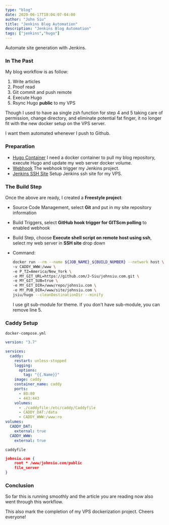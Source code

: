 ```yaml
---
type: "blog"
date: 2020-06-17T18:04:07-04:00
author: "John Siu"
title: "Jenkins Blog Automation"
description: "Jenkins Blog Automation"
tags: ["jenkins","hugo"]
---
```

Automate site generation with Jenkins.
<!--more-->

### In The Past

My blog workflow is as follow:

1. Write articles
2. Proof read
3. Git commit and push remote
4. Execute Hugo
5. Rsync Hugo **public** to my VPS

Though I used to have aa single zsh function for step 4 and 5 taking care of permission, change directory, and eliminate potential fat finger, it no longer fit with the new docker setup on the VPS server.

I want them automated whenever I push to Github.

### Preparation

- [Hugo Container](/blog/docker-hugo/) I need a docker container to pull my blog repository, execute Hugo and update my web server docker volume.
- [Webhook](/blog/jenkins-webhook/) The webhook trigger my Jenkins project.
- [Jenkins SSH Site](/blog/jenkins-sshkey-old-format/) Setup Jenkins ssh site for my VPS.

### The Build Step

Once the above are ready, I created a **Freestyle project**:

- Source Code Management, select **Git** and put in my site repository information
- Build Triggers, select **GitHub hook trigger for GITScm polling** to enabled webhook
- Build Step, choose **Execute shell script on remote host using ssh**, select my web server in **SSH site** drop down
- Command:

  ```sh
  docker run --rm --name ${JOB_NAME}_${BUILD_NUMBER} --network host \
  -v CADDY_WWW:/www \
  -e P_TZ=America/New_York \
  -e MY_GIT_URL=https://github.com/J-Siu/johnsiu.com.git \
  -e MY_GIT_SUB=true \
  -e MY_GIT_DIR=/www/repo/johnsiu.com \
  -e MY_PUB_DIR=/www/site/johnsiu.com \
  jsiu/hugo --cleanDestinationDir --minify
  ```

  I use git sub-module for theme. If you don't have sub-module, you can remove line 5.

### Caddy Setup

`docker-compose.yml`

```yml
version: "3.7"

services:
  caddy:
    restart: unless-stopped
    logging:
      options:
        tag: "{{.Name}}"
    image: caddy
    container_name: caddy
    ports:
      - 80:80
      - 443:443
    volumes:
      - ./caddyfile:/etc/caddy/Caddyfile
      - CADDY_DAT:/data
      - CADDY_WWW:/www:ro
volumes:
  CADDY_DAT:
    external: true
  CADDY_WWW:
    external: true
```

`caddyfile`

```json
johnsiu.com {
	root * /www/johnsiu.com/public
	file_server
}
```

### Conclusion

So far this is running smoothly and the article you are reading now also went through this workflow.

This also mark the completion of my VPS dockerization project. Cheers everyone!